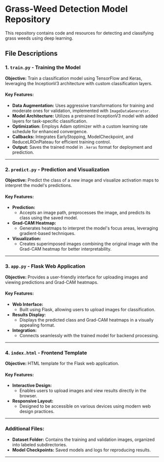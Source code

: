 # Grass-Weed Detection Model Repository

This repository contains code and resources for detecting and classifying grass weeds using deep learning.

## File Descriptions

### 1. `train.py` - **Training the Model**
**Objective:** Train a classification model using TensorFlow and Keras, leveraging the InceptionV3 architecture with custom classification layers.

#### Key Features:
- **Data Augmentation:** Uses aggressive transformations for training and moderate ones for validation, implemented with `ImageDataGenerator`.
- **Model Architecture:** Utilizes a pretrained InceptionV3 model with added layers for task-specific classification.
- **Optimization:** Employs Adam optimizer with a custom learning rate schedule for enhanced convergence.
- **Callbacks:** Integrates EarlyStopping, ModelCheckpoint, and ReduceLROnPlateau for efficient training control.
- **Output:** Saves the trained model in `.keras` format for deployment and prediction.

---

### 2. `predict.py` - **Prediction and Visualization**
**Objective:** Predict the class of a new image and visualize activation maps to interpret the model's predictions.

#### Key Features:
- **Prediction:** 
  - Accepts an image path, preprocesses the image, and predicts its class using the saved model.
- **Grad-CAM Heatmap:** 
  - Generates heatmaps to interpret the model's focus areas, leveraging gradient-based techniques.
- **Visualization:** 
  - Creates superimposed images combining the original image with the Grad-CAM heatmap for better interpretability.

---

### 3. `app.py` - **Flask Web Application**
**Objective:** Provides a user-friendly interface for uploading images and viewing predictions and Grad-CAM heatmaps.

#### Key Features:
- **Web Interface:** 
  - Built using Flask, allowing users to upload images for classification.
- **Results Display:** 
  - Displays the predicted class and Grad-CAM heatmaps in a visually appealing format.
- **Integration:** 
  - Connects seamlessly with the trained model for backend processing.

---

### 4. `index.html` - **Frontend Template**
**Objective:** HTML template for the Flask web application.

#### Key Features:
- **Interactive Design:** 
  - Enables users to upload images and view results directly in the browser.
- **Responsive Layout:** 
  - Designed to be accessible on various devices using modern web design practices.

---

### Additional Files:
- **Dataset Folder:** Contains the training and validation images, organized into labeled subdirectories.
- **Model Checkpoints:** Saved models and logs for reproducing results.

---

